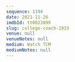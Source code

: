 ```yaml
---
sequence: 1194
date: 2021-11-26
imdbId: tt0023899
slug: college-coach-1933
venue: null
venueNotes: null
medium: Watch TCM
mediumNotes: null
---
```

